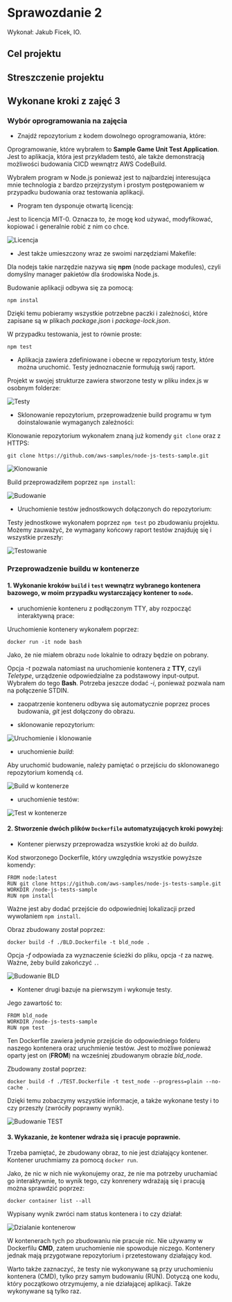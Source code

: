 # Sprawozdanie 2
Wykonał: Jakub Ficek, IO.

## Cel projektu

## Streszczenie projektu 

## Wykonane kroki z zajęć 3
### Wybór oprogramowania na zajęcia
* Znajdź repozytorium z kodem dowolnego oprogramowania, które:

Oprogramowanie, które wybrałem to **Sample Game Unit Test Application**. Jest to aplikacja, która jest przykładem testó, ale także demonstracją możliwości budowania CICD wewnątrz AWS CodeBuild.

Wybrałem program w Node.js ponieważ jest to najbardziej interesująca mnie technologia z bardzo przejrzystym i prostym postępowaniem w przypadku budowania oraz testowania aplikacji.

* Program ten dysponuje otwartą licencją:

Jest to licencja MIT-0. Oznacza to, że mogę kod używać, modyfikować, kopiować i generalnie robić z nim co chce.

![Licencja](./screenshots/Z3_1.png)

* Jest także umieszczony wraz ze swoimi narzędziami Makefile:

Dla nodejs takie narzędzie nazywa się **npm** (node package modules), czyli domyślny manager pakietów dla środowiska Node.js. 

Budowanie aplikacji odbywa się za pomocą:

    npm instal

Dzięki temu pobieramy wszystkie potrzebne paczki i zależności, które zapisane są w plikach *package.json* i *package-lock.json*.

W przypadku testowania, jest to równie proste:

    npm test

* Aplikacja zawiera zdefiniowane i obecne w repozytorium testy, które można uruchomić. Testy jednoznacznie formułują swój raport. 

Projekt w swojej strukturze zawiera stworzone testy w pliku index.js w osobnym folderze:

![Testy](./screenshots/Z3_2.png)

* Sklonowanie repozytorium, przeprowadzenie build programu w tym doinstalowanie wymaganych zależności:

Klonowanie repozytorium wykonałem znaną już komendy ```git clone``` oraz z HTTPS:

    git clone https://github.com/aws-samples/node-js-tests-sample.git

![Klonowanie](./screenshots/Z3_3.png)

Build przeprowadziłem poprzez ```npm install```:

![Budowanie](./screenshots/Z3_4.png)

* Uruchomienie testów jednostkowych dołączonych do repozytorium:

Testy jednostkowe wykonałem poprzez ```npm test``` po zbudowaniu projektu. Możemy zauważyć, że wymagany końcowy raport testów znajduję się i wszystkie przeszły:

![Testowanie](./screenshots/Z3_5.png)

### Przeprowadzenie buildu w kontenerze
#### 1. Wykonanie kroków `build` i `test` wewnątrz wybranego kontenera bazowego, w moim przypadku wystarczający kontener to ```node```.

* uruchomienie konteneru z podłączonym TTY, aby rozpocząć interaktywną prace:

Uruchomienie kontenery wykonałem poprzez:

    docker run -it node bash

Jako, że nie miałem obrazu ```node``` lokalnie to odrazy będzie on pobrany.

Opcja *-t* pozwala natomiast na uruchomienie kontenera z **TTY**, czyli *Teletype*, urządzenie odpowiedzialne za podstawowy input-output. Wybrałem do tego **Bash**. Potrzeba jeszcze dodać *-i*, ponieważ pozwala nam na połączenie STDIN.

* zaopatrzenie konteneru odbywa się automatycznie poprzez proces budowania, *git* jest dołączony do obrazu.

* sklonowanie repozytorium:

![Uruchomienie i klonowanie](./screenshots/Z3_6.png)

* uruchomienie *build*:

Aby uruchomić budowanie, należy pamiętać o przejściu do sklonowanego repozytorium komendą ```cd```.

![Build w kontenerze](./screenshots/Z3_7.png)

* uruchomienie testów:

![Test w kontenerze](./screenshots/Z3_8.png)

#### 2. Stworzenie dwóch plików `Dockerfile` automatyzujących kroki powyżej:
* Kontener pierwszy przeprowadza wszystkie kroki aż do *builda*.

Kod stworzonego Dockerfile, który uwzględnia wszystkie powyższe komendy:

    FROM node:latest
    RUN git clone https://github.com/aws-samples/node-js-tests-sample.git
    WORKDIR /node-js-tests-sample
    RUN npm install

Ważne jest aby dodać przejście do odpowiedniej lokalizacji przed wywołaniem ```npm install```.

Obraz zbudowany został poprzez:

    docker build -f ./BLD.Dockerfile -t bld_node .

Opcja *-f* odpowiada za wyznaczenie ścieżki do pliku, opcja *-t* za nazwę. Ważne, żeby build zakończyć ```.```.

![Budowanie BLD](./screenshots/Z3_10.png)

* Kontener drugi bazuje na pierwszym i wykonuje testy.

Jego zawartość to:

    FROM bld_node
    WORKDIR /node-js-tests-sample
    RUN npm test

Ten Dockerfile zawiera jedynie przejście do odpowiedniego folderu naszego kontenera oraz uruchmienie testów. Jest to możliwe ponieważ oparty jest on (**FROM**) na wcześniej zbudowanym obrazie *bld_node*.

Zbudowany został poprzez:

    docker build -f ./TEST.Dockerfile -t test_node --progress=plain --no-cache .

Dzięki temu zobaczymy wszystkie informacje, a także wykonane testy i to czy przeszły (zwróciły poprawny wynik).

![Budowanie TEST](./screenshots/Z3_9.png)

#### 3. Wykazanie, że kontener wdraża się i pracuje poprawnie. 

Trzeba pamiętać, że zbudowany obraz, to nie jest działający kontener. Kontener uruchmiamy za pomocą ```docker run```. 

Jako, że nic w nich nie wykonujemy oraz, że nie ma potrzeby uruchamiać go interaktywnie, to wynik tego, czy konrenery wdrażają się i pracują można sprawdzić poprzez:

    docker container list --all

Wypisany wynik zwróci nam status kontenera i to czy działał:

![Dzialanie kontenerow](./screenshots/Z3_11.png)

W kontenerach tych po zbudowaniu nie pracuje nic. Nie używamy w Dockerfilu **CMD**, zatem uruchomienie nie spowoduje niczego. Kontenery jednak mają przygotwane repozytorium i przetestowany działający kod. 

Warto także zaznaczyć, że testy nie wykonywane są przy uruchomieniu kontenera (CMD), tylko przy samym budowaniu (RUN). Dotyczą one kodu, który początkowo otrzymujemy, a nie działającej aplikacji. Także wykonywane są tylko raz.
